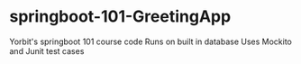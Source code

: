 # springboot-101-GreetingApp
Yorbit's springboot 101 course code
Runs on built in database
Uses Mockito and Junit test cases
